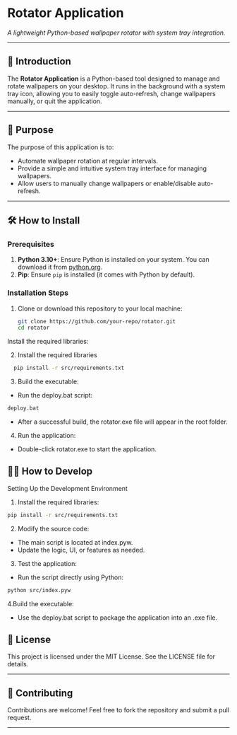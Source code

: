 # Rotator Application

*A lightweight Python-based wallpaper rotator with system tray integration.*

---

## 📖 Introduction
The **Rotator Application** is a Python-based tool designed to manage and rotate wallpapers on your desktop. It runs in the background with a system tray icon, allowing you to easily toggle auto-refresh, change wallpapers manually, or quit the application.

---

## 🎯 Purpose
The purpose of this application is to:
- Automate wallpaper rotation at regular intervals.
- Provide a simple and intuitive system tray interface for managing wallpapers.
- Allow users to manually change wallpapers or enable/disable auto-refresh.

---

## 🛠️ How to Install

### Prerequisites
1. **Python 3.10+**: Ensure Python is installed on your system. You can download it from [python.org](https://www.python.org/).
2. **Pip**: Ensure `pip` is installed (it comes with Python by default).

### Installation Steps
1. Clone or download this repository to your local machine:
   ```bash
   git clone https://github.com/your-repo/rotator.git
   cd rotator

Install the required libraries:

2. Install the required libraries
 ```bash
   pip install -r src/requirements.txt
```

3. Build the executable:
 - Run the deploy.bat script:
 ```bash
 deploy.bat
 ```

 - After a successful build, the rotator.exe file will appear in the root folder.

4. Run the application:
- Double-click rotator.exe to start the application.

## 👨‍💻 How to Develop

Setting Up the Development Environment

1. Install the required libraries:
```bash
pip install -r src/requirements.txt
```

2. Modify the source code:
- The main script is located at index.pyw.
- Update the logic, UI, or features as needed.

3. Test the application:
- Run the script directly using Python:
```bash
python src/index.pyw
```

4.Build the executable:
- Use the deploy.bat script to package the application into an .exe file.


## 📜 License

This project is licensed under the MIT License. See the LICENSE file for details.

-----

## 🤝 Contributing

Contributions are welcome! Feel free to fork the repository and submit a pull request.

-----

